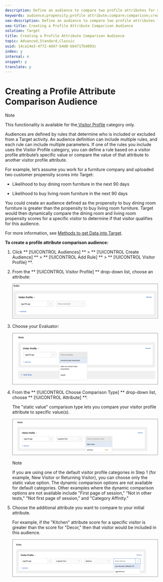 ```yaml
---
description: Define an audience to compare two profile attributes for your audience library or in an activity-only audience. Using operators, such as greater than, less than, or equal to, define an audience to dynamically compare the values of two different profile attributes.
keywords: audience;propensity;profile attribute;compare;comparison;create audience;creating audience
seo-description: Define an audience to compare two profile attributes for your audience library or in an activity-only audience. Using operators, such as greater than, less than, or equal to, define an audience to dynamically compare the values of two different profile attributes.
seo-title: Creating a Profile Attribute Comparison Audience
solution: Target
title: Creating a Profile Attribute Comparison Audience
topic: Advanced,Standard,Classic
uuid: 14ca14e3-4772-4d47-b4d0-bb4717b4893c
index: y
internal: n
snippet: y
translate: y
---
```


# Creating a Profile Attribute Comparison Audience


>[!NOTE]
>
>This functionality is available for the[ Visitor Profile](c_visitor_profile.md#concept_E972690B9A4C4372A34229FA37EDA38E) category only. 



Audiences are defined by rules that determine who is included or excluded from a Target activity. An audience definition can include multiple rules, and each rule can include multiple parameters. If one of the rules you include uses the Visitor Profile category, you can define a rule based on a visitor profile attribute’s specific value or compare the value of that attribute to another visitor profile attribute. 

For example, let’s assume you work for a furniture company and uploaded two customer propensity scores into Target: 


* Likelihood to buy dining room furniture in the next 90 days 

* Likelihood to buy living room furniture in the next 90 days 



You could create an audience defined as the propensity to buy dining room furniture is greater than the propensity to buy living room furniture. Target would then dynamically compare the dining room and living room propensity scores for a specific visitor to determine if that visitor qualifies for this audience. 

For more information, see [ Methods to get Data into Target](c_methods-to-get-data-into-target.md#concept_0069C0EFB56C4700BB33F2F35C2B9B17). 

**To create a profile attribute comparison audience:** 


1. Click ** [!UICONTROL  Audiences] ** > ** [!UICONTROL  Create Audience] ** > ** [!UICONTROL  Add Rule] ** > ** [!UICONTROL  Visitor Profile] **. 

1. From the ** [!UICONTROL  Visitor Profile] ** drop-down list, choose an attribute: 

   ![](../../assets/propensity_score_1.png) 

1. Choose your Evaluator: 

   ![](../../assets/propensity_score_2.png) 

1. From the ** [!UICONTROL  Choose Comparison Type] ** drop-down list, choose ** [!UICONTROL  Attribute] **. 

   The "static value" comparison type lets you compare your visitor profile attribute to specific value(s). 

   ![](../../assets/propensity_score_3.png) 


   >[!NOTE]
   >
   >If you are using one of the default visitor profile categories in Step 1 (for example, New Visitor or Returning Visitor), you can choose only the static value option. The dynamic comparison options are not available for default categories. Other examples where the dynamic comparison options are not available include "First page of session," "Not in other tests," "Not first page of session," and "Category Affinity."


1. Choose the additional attribute you want to compare to your initial attribute. 

   For example, if the "Kitchen" attribute score for a specific visitor is greater than the score for "Decor," then that visitor would be included in this audience. 

   ![](../../assets/propensity_score_4.png) 


